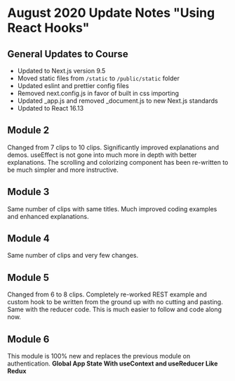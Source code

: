 # August 2020 Update Notes "Using React Hooks"

## General Updates to Course

* Updated to Next.js version 9.5 
* Moved static files from `/static` to `/public/static` folder
* Updated eslint and prettier config files
* Removed next.config.js in favor of built in css importing
* Updated _app.js and removed _document.js to new Next.js standards
* Updated to React 16.13

## Module 2

Changed from 7 clips to 10 clips.  Significantly improved explanations and demos.  useEffect is not gone into much more in depth with better explanations.
The scrolling and colorizing component has been re-written to be much simpler and more instructive.

## Module 3

Same number of clips with same titles.  Much improved coding examples and enhanced explanations.

## Module 4

Same number of clips and very few changes.

## Module 5

Changed from 6 to 8 clips.  Completely re-worked REST example and custom hook to be written from the ground up with no cutting
and pasting. Same with the reducer code. This is much easier to follow and code along now.

## Module 6

This module is 100% new and replaces the previous module on authentication.  **Global App State With useContext and useReducer Like Redux**






